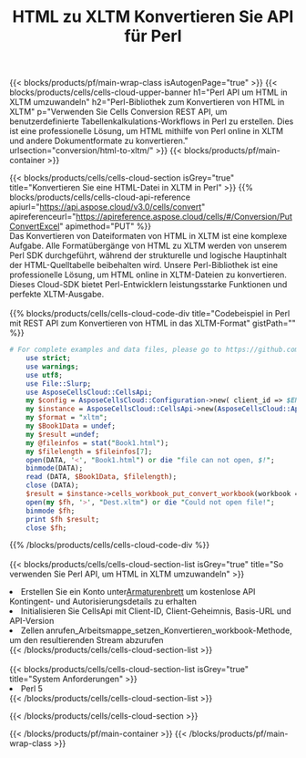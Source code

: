 ﻿---
title:  HTML zu XLTM Konvertieren Sie API für Perl
description:  Cloud-APIs und SDKs für Microsoft Excel und OpenOffice Calc. Konvertieren Sie die Tabelle in ein anderes Dateiformat.
url: /de/perl/conversion/html-to-xltm/
---
{{< blocks/products/pf/main-wrap-class isAutogenPage="true" >}}
{{< blocks/products/cells/cells-cloud-upper-banner h1="Perl API um HTML in XLTM umzuwandeln" h2="Perl-Bibliothek zum Konvertieren von HTML in XLTM" p="Verwenden Sie Cells Conversion REST API, um benutzerdefinierte Tabellenkalkulations-Workflows in Perl zu erstellen. Dies ist eine professionelle Lösung, um HTML mithilfe von Perl online in XLTM und andere Dokumentformate zu konvertieren." urlsection="conversion/html-to-xltm/" >}}
{{< blocks/products/pf/main-container >}}

{{< blocks/products/cells/cells-cloud-section isGrey="true" title="Konvertieren Sie eine HTML-Datei in XLTM in Perl" >}}
{{% blocks/products/cells/cells-cloud-api-reference apiurl="https://api.aspose.cloud/v3.0/cells/convert" apireferenceurl="https://apireference.aspose.cloud/cells/#/Conversion/PutConvertExcel" apimethod="PUT" %}}
<br/>
Das Konvertieren von Dateiformaten von HTML in XLTM ist eine komplexe Aufgabe. Alle Formatübergänge von HTML zu XLTM werden von unserem Perl SDK durchgeführt, während der strukturelle und logische Hauptinhalt der HTML-Quelltabelle beibehalten wird. Unsere Perl-Bibliothek ist eine professionelle Lösung, um HTML online in XLTM-Dateien zu konvertieren. Dieses Cloud-SDK bietet Perl-Entwicklern leistungsstarke Funktionen und perfekte XLTM-Ausgabe.
<br/>
<br/>
{{% blocks/products/cells/cells-cloud-code-div title="Codebeispiel in Perl mit REST API zum Konvertieren von HTML in das XLTM-Format" gistPath="" %}}
 
```perl
# For complete examples and data files, please go to https://github.com/aspose-cells-cloud/aspose-cells-cloud-perl/
    use strict;
    use warnings;
    use utf8; 
    use File::Slurp;
    use AsposeCellsCloud::CellsApi;
    my $config = AsposeCellsCloud::Configuration->new( client_id => $ENV{'ProductClientId'}, client_secret => $ENV{'ProductClientSecret'});
    my $instance = AsposeCellsCloud::CellsApi->new(AsposeCellsCloud::ApiClient->new( $config));
    my $format = "xltm";
    my $Book1Data = undef;
    my $result =undef;
    my @fileinfos = stat("Book1.html");
    my $filelength = $fileinfos[7];
    open(DATA, '<', "Book1.html") or die "file can not open, $!";
    binmode(DATA);
    read (DATA, $Book1Data, $filelength);
    close (DATA); 
    $result = $instance->cells_workbook_put_convert_workbook(workbook => $Book1Data, format => $format);
    open(my $fh, '>', "Dest.xltm") or die "Could not open file!";
    binmode $fh;
    print $fh $result;
    close $fh;
```
 
{{% /blocks/products/cells/cells-cloud-code-div %}}
<br/>
<br/>
{{< blocks/products/cells/cells-cloud-section-list isGrey="true" title="So verwenden Sie Perl API, um HTML in XLTM umzuwandeln" >}}
<li> Erstellen Sie ein Konto unter<a href="https://dashboard.aspose.cloud/">Armaturenbrett</a> um kostenlose API Kontingent- und Autorisierungsdetails zu erhalten</li>
<li>Initialisieren Sie CellsApi mit Client-ID, Client-Geheimnis, Basis-URL und API-Version</li>
<li>Zellen anrufen_Arbeitsmappe_setzen_Konvertieren_workbook-Methode, um den resultierenden Stream abzurufen</li>
{{< /blocks/products/cells/cells-cloud-section-list >}}
<br/>
<br/>
{{< blocks/products/cells/cells-cloud-section-list isGrey="true" title="System Anforderungen" >}}
<li>Perl 5</li>
{{< /blocks/products/cells/cells-cloud-section-list >}}

{{< /blocks/products/cells/cells-cloud-section >}}

{{< /blocks/products/pf/main-container >}}
{{< /blocks/products/pf/main-wrap-class >}}
